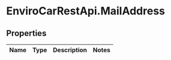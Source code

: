 # EnviroCarRestApi.MailAddress

## Properties
Name | Type | Description | Notes
------------ | ------------- | ------------- | -------------
